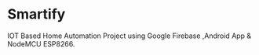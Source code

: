 # Smartify
IOT Based Home Automation Project using Google Firebase ,Android App &amp; NodeMCU ESP8266.
